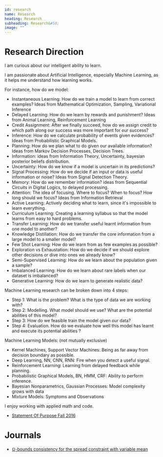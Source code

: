 ```yaml
---
id: research
name: Research
heading: Research
subheading: Research&#58;
image: ""
---
```

# Research Direction

I am curious about our intelligent ability to learn.

I am passionate about Artificial Intelligence, especially Machine Learning, as it helps me understand how learning works.

For instance, how do we model:
* Instantaneous Learning: How do we train a model to learn from correct examples? Ideas from Mathematical Optimization, Sampling, Variational Inference
* Delayed Learning: How do we learn by rewards and punishment? Ideas from Animal Learning, Reinforcement Learning
* Credit Assignment: After we finally succeed, how do we assign credit to which path along our success was more important for our success? 
* Inference: How do we calculate probability of events given evidences? Ideas from Probabilistic Graphical Models.
* Planning: How do we plan what to do given our available information? Ideas from Markov Decision Processes, Decision Trees.
* Information: ideas from Information Theory, Uncertainty, bayesian posterior beliefs distribution.
* Uncertainty: How do we know if a model is uncertain in its predictions?
* Signal Processing: How do we decide if an input or data is useful information or noise? Ideas from Signal Detection Theory.
* Memory: How do we remember information? ideas from Sequential Circuits in Digital Logics, to delayed processing. 
* Attention: The idea of focusing. Where to focus? When to focus? How long should we focus? Ideas from Information Retrieval
* Active Learning: Actively deciding what to learn, since it's impossible to learn everything.
* Curriculum Learning: Creating a learning syllabus so that the model learns from easy to hard problems.
* Transfer Learning: How do we transfer useful learnt information from one model to another? 
* Knowledge Distillation: How do we transfer the core information from a large model to a smaller model?
* Few Shot Learning: How do we learn from as few examples as possible? 
* Exploration vs Exhaustation: How do we decide if we should explore other decisions or dive into ones we already know?
* Semi-Supervised Learning: How do we learn about the population given a sample? 
* Imbalanced Learning: How do we learn about rare labels when our dataset is imbalanced? 
* Generative Learning: How do we learn to generate realistic data? 

Machine Learning research can be broken down into 4 steps: 
* Step 1: What is the problem? What is the type of data we are working with?
* Step 2: Modelling. What model should we use? What are the potential abilities of this model? 
* Step 3: How do we feasible train the model given our data?
* Step 4: Evaluation. How do we evaluate how well this model has learnt and execute its potential abilities ?

Machine Learning Models: (not mutually exclusive)
* Kernel Machines, Support Vector Machines: Being as far away from decision boundary as possible.
* Deep Learning, NN, CNN, RNN: Fire when you detect a useful signal.
* Reinforcement Learning: Learning from delayed feedback while planning.
* Probabilistic Graphical Models, BN, HMM, CRF: Ability to perform inference.
* Bayesian Nonparametrics, Gaussian Processes: Model complexity grows with data
* Mixture Models: Symptoms and Observations

I enjoy working with applied math and code. 

* [Statement Of Purpose Fall 2016](./pdf/statementOfPurposeUofTMIE.pdf)

# Journals

* [ℚ-bounds consistency for the spread constraint with variable mean](https://link.springer.com/article/10.1007/s10601-016-9238-x)
